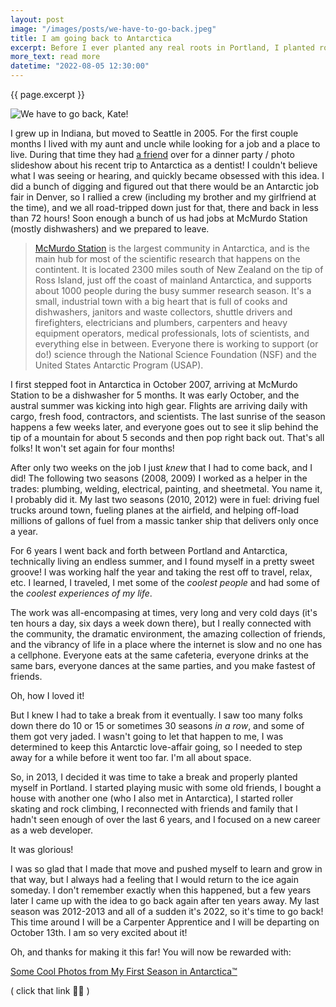 ```yaml
---
layout: post
image: "/images/posts/we-have-to-go-back.jpeg"
title: I am going back to Antarctica
excerpt: Before I ever planted any real roots in Portland, I planted roots in Antarctica. It's hard to imagine planting anything in Antarctica, but I got absolutely hooked on the seasonal life at McMurdo Station. I did five summer seasons, October to February, over the course of six years. Now all of a sudden it's been TEN YEARS since my last season on 'the ice', so it's time to go back, baybeee!
more_text: read more
datetime: "2022-08-05 12:30:00"
---
```


{{ page.excerpt }}

<img src="{{ page.image }}" alt="We have to go back, Kate!" class="img-responsive">

I grew up in Indiana, but moved to Seattle in 2005. For the first couple months I lived with my aunt and uncle while looking for a job and a place to live. During that time they had <a href="https://www.rangerdoug.com" target="_blank">a friend</a> over for a dinner party / photo slideshow about his recent trip to Antarctica as a dentist! I couldn't believe what I was seeing or hearing, and quickly became obsessed with this idea. I did a bunch of digging and figured out that there would be an Antarctic job fair in Denver, so I rallied a crew (including my brother and my girlfriend at the time), and we all road-tripped down just for that, there and back in less than 72 hours! Soon enough a bunch of us had jobs at McMurdo Station (mostly dishwashers) and we prepared to leave.

<blockquote>
  <a href="https://en.wikipedia.org/wiki/McMurdo_Station" target="_blank">McMurdo Station</a> is the largest community in Antarctica, and is the main hub for most of the scientific research that happens on the contintent. It is located 2300 miles south of New Zealand on the tip of Ross Island, just off the coast of mainland Antarctica, and supports about 1000 people during the busy summer research season. It's a small, industrial town with a big heart that is full of cooks and dishwashers, janitors and waste collectors, shuttle drivers and firefighters, electricians and plumbers, carpenters and heavy equipment operators, medical professionals, lots of scientists, and everything else in between. Everyone there is working to support (or do!) science through the National Science Foundation (NSF) and the United States Antarctic Program (USAP).
</blockquote>

I first stepped foot in Antarctica in October 2007, arriving at McMurdo Station to be a dishwasher for 5 months. It was early October, and the austral summer was kicking into high gear. Flights are arriving daily with cargo, fresh food, contractors, and scientists. The last sunrise of the season happens a few weeks later, and everyone goes out to see it slip behind the tip of a mountain for about 5 seconds and then pop right back out. That's all folks! It won't set again for four months!

After only two weeks on the job I just _knew_ that I had to come back, and I did! The following two seasons (2008, 2009) I worked as a helper in the trades: plumbing, welding, electrical, painting, and sheetmetal. You name it, I probably did it. My last two seasons (2010, 2012) were in fuel: driving fuel trucks around town, fueling planes at the airfield, and helping off-load millions of gallons of fuel from a massic tanker ship that delivers only once a year.

For 6 years I went back and forth between Portland and Antarctica, technically living an endless summer, and I found myself in a pretty sweet groove! I was working half the year and taking the rest off to travel, relax, etc. I learned, I traveled, I met some of the _coolest people_ and had some of the _coolest experiences of my life_.

The work was all-encompasing at times, very long and very cold days (it's ten hours a day, six days a week down there), but I really connected with the community, the dramatic environment, the amazing collection of friends, and the vibrancy of life in a place where the internet is slow and no one has a cellphone. Everyone eats at the same cafeteria, everyone drinks at the same bars, everyone dances at the same parties, and you make fastest of friends.

Oh, how I loved it!

But I knew I had to take a break from it eventually. I saw too many folks down there do 10 or 15 or sometimes 30 seasons *in a row*, and some of them got very jaded. I wasn't going to let that happen to me, I was determined to keep this Antarctic love-affair going, so I needed to step away for a while before it went too far. I'm all about space.

So, in 2013, I decided it was time to take a break and properly planted myself in Portland. I started playing music with some old friends, I bought a house with another one (who I also met in Antarctica), I started roller skating and rock climbing, I reconnected with friends and family that I hadn't seen enough of over the last 6 years, and I focused on a new career as a web developer.

It was glorious!

I was so glad that I made that move and pushed myself to learn and grow in that way, but I always had a feeling that I would return to the ice again someday. I don't remember exactly when this happened, but a few years later I came up with the idea to go back again after ten years away. My last season was 2012-2013 and all of a sudden it's 2022, so it's time to go back! This time around I will be a Carpenter Apprentice and I will be departing on October 13th. I am so very excited about it!

Oh, and thanks for making it this far! You will now be rewarded with:

[Some Cool Photos from My First Season in Antarctica™](/photography/antarctica)

( click that link ☝🏻 )
